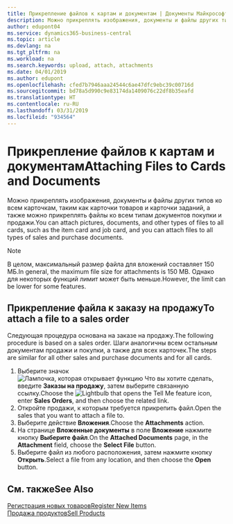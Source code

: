 ```yaml
---
title: Прикрепление файлов к картам и документам | Документы Майкрософт
description: Можно прикреплять изображения, документы и файлы других типов ко всем карточкам и всем типам документов покупки и продажи.
author: edupont04
ms.service: dynamics365-business-central
ms.topic: article
ms.devlang: na
ms.tgt_pltfrm: na
ms.workload: na
ms.search.keywords: upload, attach, attachments
ms.date: 04/01/2019
ms.author: edupont
ms.openlocfilehash: cfed7b7946aaa24544c6ae47dfc9ebc39c00716d
ms.sourcegitcommit: bd78a5d990c9e83174da1409076c22df8b35eafd
ms.translationtype: HT
ms.contentlocale: ru-RU
ms.lasthandoff: 03/31/2019
ms.locfileid: "934564"
---
```

# <a name="attaching-files-to-cards-and-documents"></a><span data-ttu-id="59e72-103">Прикрепление файлов к картам и документам</span><span class="sxs-lookup"><span data-stu-id="59e72-103">Attaching Files to Cards and Documents</span></span>
<span data-ttu-id="59e72-104">Можно прикреплять изображения, документы и файлы других типов ко всем карточкам, таким как карточки товаров и карточки заданий, а также можно прикреплять файлы ко всем типам документов покупки и продажи.</span><span class="sxs-lookup"><span data-stu-id="59e72-104">You can attach pictures, documents, and other types of files to all cards, such as the item card and job card, and you can attach files to all types of sales and purchase documents.</span></span>

> [!Note]
> <span data-ttu-id="59e72-105">В целом, максимальный размер файла для вложений составляет 150 МБ.</span><span class="sxs-lookup"><span data-stu-id="59e72-105">In general, the maximum file size for attachments is 150 MB.</span></span> <span data-ttu-id="59e72-106">Однако для некоторых функций лимит может быть меньше.</span><span class="sxs-lookup"><span data-stu-id="59e72-106">However, the limit can be lower for some features.</span></span> 

## <a name="to-attach-a-file-to-a-sales-order"></a><span data-ttu-id="59e72-107">Прикрепление файла к заказу на продажу</span><span class="sxs-lookup"><span data-stu-id="59e72-107">To attach a file to a sales order</span></span>
<span data-ttu-id="59e72-108">Следующая процедура основана на заказе на продажу.</span><span class="sxs-lookup"><span data-stu-id="59e72-108">The following procedure is based on a sales order.</span></span> <span data-ttu-id="59e72-109">Шаги аналогичны всем остальным документам продажи и покупки, а также для всех карточек.</span><span class="sxs-lookup"><span data-stu-id="59e72-109">The steps are similar for all other sales and purchase documents and for all cards.</span></span>

1. <span data-ttu-id="59e72-110">Выберите значок ![Лампочка, которая открывает функцию Что вы хотите сделать](media/ui-search/search_small.png "Что вы хотите сделать"), введите **Заказы на продажу**, затем выберите связанную ссылку.</span><span class="sxs-lookup"><span data-stu-id="59e72-110">Choose the ![Lightbulb that opens the Tell Me feature](media/ui-search/search_small.png "Tell me what you want to do") icon, enter **Sales Orders**, and then choose the related link.</span></span>
2. <span data-ttu-id="59e72-111">Откройте продажи, к которым требуется прикрепить файл.</span><span class="sxs-lookup"><span data-stu-id="59e72-111">Open the sales that you want to attach a file to.</span></span>
3. <span data-ttu-id="59e72-112">Выберите действие **Вложения**.</span><span class="sxs-lookup"><span data-stu-id="59e72-112">Choose the **Attachments** action.</span></span>
4. <span data-ttu-id="59e72-113">На странице **Вложенные документы** в поле **Вложение** нажмите кнопку **Выберите файл**.</span><span class="sxs-lookup"><span data-stu-id="59e72-113">On the **Attached Documents** page, in the **Attachment** field, choose the **Select File** button.</span></span>
5. <span data-ttu-id="59e72-114">Выберите файл из любого расположения, затем нажмите кнопку **Открыть**.</span><span class="sxs-lookup"><span data-stu-id="59e72-114">Select a file from any location, and then choose the **Open** button.</span></span>

## <a name="see-also"></a><span data-ttu-id="59e72-115">См. также</span><span class="sxs-lookup"><span data-stu-id="59e72-115">See Also</span></span>
[<span data-ttu-id="59e72-116">Регистрация новых товаров</span><span class="sxs-lookup"><span data-stu-id="59e72-116">Register New Items</span></span>](inventory-how-register-new-items.md)  
[<span data-ttu-id="59e72-117">Продажа продуктов</span><span class="sxs-lookup"><span data-stu-id="59e72-117">Sell Products</span></span>](sales-how-sell-products.md)
